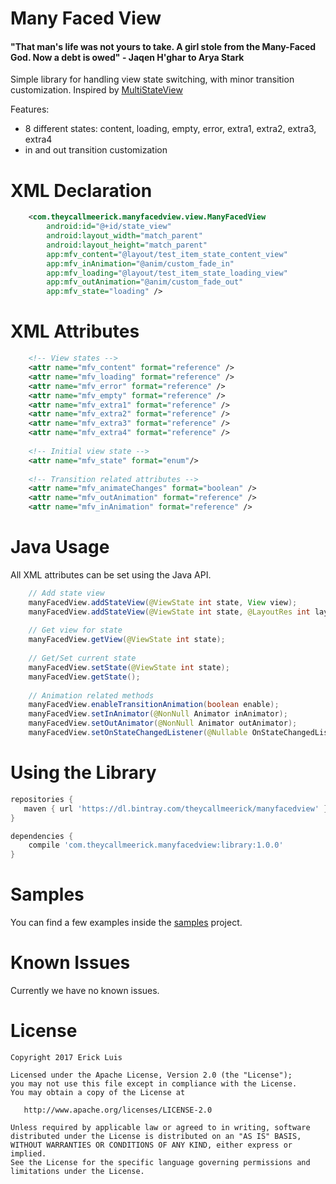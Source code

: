 # Many Faced View

#### __"That man's life was not yours to take. A girl stole from the Many-Faced God. Now a debt is owed" - Jaqen H'ghar to Arya Stark__

Simple library for handling view state switching, with minor transition customization.
Inspired by [MultiStateView](https://github.com/Kennyc1012/MultiStateView)

Features:
- 8 different states: content, loading, empty, error, extra1, extra2, extra3, extra4
- in and out transition customization

# XML Declaration

```xml
    <com.theycallmeerick.manyfacedview.view.ManyFacedView
        android:id="@+id/state_view"
        android:layout_width="match_parent"
        android:layout_height="match_parent"
        app:mfv_content="@layout/test_item_state_content_view"
        app:mfv_inAnimation="@anim/custom_fade_in"
        app:mfv_loading="@layout/test_item_state_loading_view"
        app:mfv_outAnimation="@anim/custom_fade_out"
        app:mfv_state="loading" />
```

# XML Attributes

```xml
    <!-- View states -->
    <attr name="mfv_content" format="reference" />
    <attr name="mfv_loading" format="reference" />
    <attr name="mfv_error" format="reference" />
    <attr name="mfv_empty" format="reference" />
    <attr name="mfv_extra1" format="reference" />
    <attr name="mfv_extra2" format="reference" />
    <attr name="mfv_extra3" format="reference" />
    <attr name="mfv_extra4" format="reference" />
    
    <!-- Initial view state -->
    <attr name="mfv_state" format="enum"/>
    
    <!-- Transition related attributes -->
    <attr name="mfv_animateChanges" format="boolean" />
    <attr name="mfv_outAnimation" format="reference" />
    <attr name="mfv_inAnimation" format="reference" />
```

# Java Usage

All XML attributes can be set using the Java API.
```java
    // Add state view
    manyFacedView.addStateView(@ViewState int state, View view);
    manyFacedView.addStateView(@ViewState int state, @LayoutRes int layoutId);
    
    // Get view for state
    manyFacedView.getView(@ViewState int state);
    
    // Get/Set current state
    manyFacedView.setState(@ViewState int state);
    manyFacedView.getState();
    
    // Animation related methods
    manyFacedView.enableTransitionAnimation(boolean enable);
    manyFacedView.setInAnimator(@NonNull Animator inAnimator);
    manyFacedView.setOutAnimator(@NonNull Animator outAnimator);
    manyFacedView.setOnStateChangedListener(@Nullable OnStateChangedListener listener);
```

# Using the Library

```groovy
repositories {
   maven { url 'https://dl.bintray.com/theycallmeerick/manyfacedview' }
}
```

```groovy
dependencies {
    compile 'com.theycallmeerick.manyfacedview:library:1.0.0'
}
```

# Samples

You can find a few examples inside the [samples](https://github.com/elms1990/many-faced-view/samples) project.

# Known Issues

Currently we have no known issues.

# License

    Copyright 2017 Erick Luis

    Licensed under the Apache License, Version 2.0 (the "License");
    you may not use this file except in compliance with the License.
    You may obtain a copy of the License at

       http://www.apache.org/licenses/LICENSE-2.0

    Unless required by applicable law or agreed to in writing, software
    distributed under the License is distributed on an "AS IS" BASIS,
    WITHOUT WARRANTIES OR CONDITIONS OF ANY KIND, either express or implied.
    See the License for the specific language governing permissions and
    limitations under the License.
